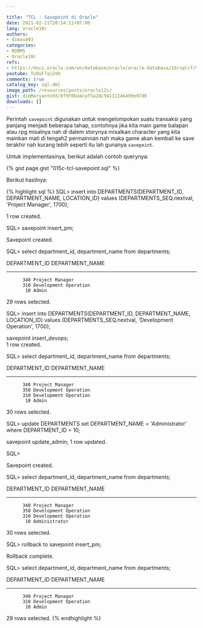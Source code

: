 ```yaml
---

title: "TCL - Savepoint di Oracle"
date: 2021-02-21T20:54:11+07:00
lang: oracle18c
authors:
- dimasm93
categories:
- RDBMS
- Oracle18c
refs: 
- https://docs.oracle.com/en/database/oracle/oracle-database/19/sqlrf/SAVEPOINT.html#GUID-78EEA746-0021-42E8-9971-3BA6DFFEE794
youtube: Tu9uF7ajGVU
comments: true
catalog_key: sql-dml
image_path: /resources/posts/oracle12c/
gist: dimMaryanto93/8f9f0ba4caf5a28c56111246499e97d0
downloads: []
---
```


Perintah `savepoint` digunakan untuk mengelompokan suatu transaksi yang panjang menjadi beberapa tahap, contohnya jika kita main game balapan atau rpg misalnya nah di dalem storynya misalkan character yang kita mainkan mati di tengah2 permainnan nah maka game akan kembali ke save terakhir nah kurang lebih seperti itu lah gunanya `savepoint`.

<!--more-->

Untuk implementasinya, berikut adalah contoh querynya:

{% gist page.gist "015c-tcl-savepoint.sql" %}

Berikut hasilnya:

{% highlight sql %}
SQL> insert into DEPARTMENTS(DEPARTMENT_ID, DEPARTMENT_NAME, LOCATION_ID)
values (DEPARTMENTS_SEQ.nextval, 'Project Manager', 1700);

1 row created.

SQL> savepoint insert_pm;

Savepoint created.

SQL> select department_id, department_name from departments;

DEPARTMENT_ID DEPARTMENT_NAME
------------- ------------------------------
          340 Project Manager
          310 Development Operation
           10 Admin

29 rows selected.

SQL> insert into DEPARTMENTS(DEPARTMENT_ID, DEPARTMENT_NAME, LOCATION_ID)
values (DEPARTMENTS_SEQ.nextval, 'Development Operation', 1700);

savepoint insert_devops;  
1 row created.

SQL> select department_id, department_name from departments;

DEPARTMENT_ID DEPARTMENT_NAME
------------- ------------------------------
          340 Project Manager
          350 Development Operation
          310 Development Operation
           10 Admin

30 rows selected.

SQL> update DEPARTMENTS
set DEPARTMENT_NAME = 'Administrator'
where DEPARTMENT_ID = 10;

savepoint update_admin;
1 row updated.

SQL>

Savepoint created.

SQL> select department_id, department_name from departments;

DEPARTMENT_ID DEPARTMENT_NAME
------------- ------------------------------
          340 Project Manager
          350 Development Operation
          310 Development Operation
           10 Administrator

30 rows selected.

SQL> rollback to savepoint insert_pm;

Rollback complete.

SQL> select department_id, department_name from departments;

DEPARTMENT_ID DEPARTMENT_NAME
------------- ------------------------------
          340 Project Manager
          310 Development Operation
           10 Admin
 
29 rows selected.
{% endhighlight %}